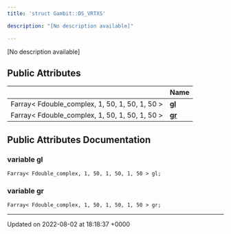 ```yaml
---
title: 'struct Gambit::DS_VRTXS'

description: "[No description available]"

---
```









[No description available]

## Public Attributes

|                | Name           |
| -------------- | -------------- |
| Farray< Fdouble_complex, 1, 50, 1, 50, 1, 50 > | **[gl](/documentation/code/gambit_sphinx/classes/structgambit_1_1ds__vrtxs/#variable-gl)**  |
| Farray< Fdouble_complex, 1, 50, 1, 50, 1, 50 > | **[gr](/documentation/code/gambit_sphinx/classes/structgambit_1_1ds__vrtxs/#variable-gr)**  |

## Public Attributes Documentation

### variable gl

```
Farray< Fdouble_complex, 1, 50, 1, 50, 1, 50 > gl;
```


### variable gr

```
Farray< Fdouble_complex, 1, 50, 1, 50, 1, 50 > gr;
```


-------------------------------

Updated on 2022-08-02 at 18:18:37 +0000